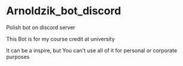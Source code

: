 # Arnoldzik_bot_discord
Polish bot on discord server

This Bot is for my course credit at university

It can be a inspire, but You can't use all of it for personal or corporate purposes
